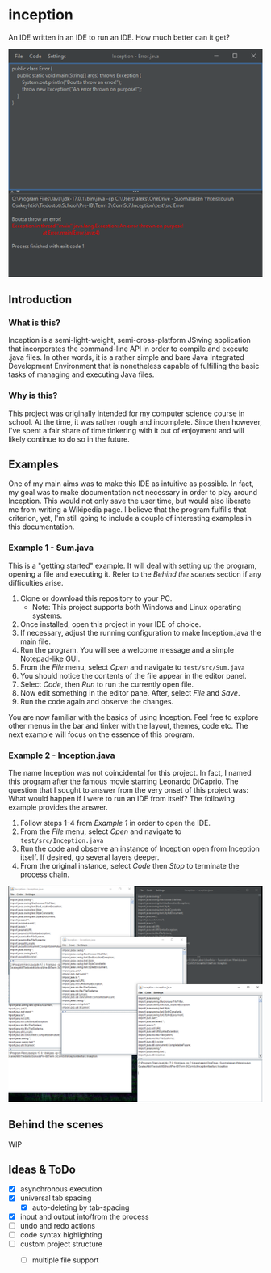 # inception 
An IDE written in an IDE to run an IDE. 
How much better can it get?

![img.png](img/intro.png)

## Introduction

### What is this?
Inception is a semi-light-weight, semi-cross-platform JSwing application that incorporates the command-line
API in order to compile and execute .java files. In other words, it is a rather simple
and bare Java Integrated Development Environment that is nonetheless capable of fulfilling the basic tasks of managing
and executing Java files.

### Why is this?
This project was originally intended for my computer science course in school. At the time,
it was rather rough and incomplete. Since then however, I've spent a fair share of time 
tinkering with it out of enjoyment and will likely continue to do so in the future.

## Examples
One of my main aims was to make this IDE as intuitive as possible. In fact, my goal was
to make documentation not necessary in order to play around Inception. This would not only save the user time,
but would also liberate me from writing a Wikipedia page. I believe that the program fulfills that
criterion, yet, I'm still going to include a couple of interesting examples in this
documentation.

### Example 1 - Sum.java
This is a "getting started" example. It will deal with setting up
the program, opening a file and executing it. Refer to the *Behind the scenes* section if any
difficulties arise.

1. Clone or download this repository to your PC. 
   - Note: This project supports both Windows and 
   Linux operating systems.
2. Once installed, open this project in your IDE of choice. 
3. If necessary, adjust the running configuration to make Inception.java the main file.
4. Run the program. You will see a welcome message and a simple Notepad-like GUI.
5. From the *File* menu, select *Open* and navigate to `test/src/Sum.java`
6. You should notice the contents of the file appear in the editor panel.
7. Select *Code*, then *Run* to run the currently open file.
8. Now edit something in the editor pane. After, select *File* and *Save*.
9. Run the code again and observe the changes.

You are now familiar with the basics of using Inception. Feel free to explore other
menus in the bar and tinker with the layout, themes, code etc. The next example will
focus on the essence of this program.

### Example 2 - Inception.java
The name Inception was not coincidental for this project. In fact, I named this 
program after the famous movie starring Leonardo DiCaprio. The question that I sought
to answer from the very onset of this project was: What would happen if
I were to run an IDE from itself? The following example provides the answer.

1. Follow steps 1-4 from *Example 1* in order to open the IDE.
2. From the *File* menu, select *Open* and navigate to `test/src/Inception.java`
3. Run the code and observe an instance of Inception open from Inception itself. If desired,
go several layers deeper.
4. From the original instance, select *Code* then *Stop* to terminate the process chain.

![img.png](img/inception.png)


## Behind the scenes
WIP

## Ideas & ToDo
- [x] asynchronous execution
- [x] universal tab spacing
  - [x] auto-deleting by tab-spacing
- [x] input and output into/from the process
- [ ] undo and redo actions
- [ ] code syntax highlighting
- [ ] custom project structure
  - [ ] multiple file support





    


